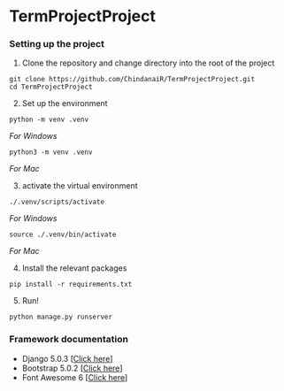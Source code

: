 # TermProjectProject

### Setting up the project
1. Clone the repository and change directory into the root of the project
```shell
git clone https://github.com/ChindanaiR/TermProjectProject.git
cd TermProjectProject
```

2. Set up the environment
```shell
python -m venv .venv
```
*For Windows*
```shell
python3 -m venv .venv
```
*For Mac*

3. activate the virtual environment
```shell
./.venv/scripts/activate
```
*For Windows*
```shell
source ./.venv/bin/activate
```
*For Mac*

4. Install the relevant packages
```shell
pip install -r requirements.txt
```

5. Run!
```shell
python manage.py runserver
```

### Framework documentation

- Django 5.0.3 [[Click here](https://docs.djangoproject.com/en/5.0/)]
- Bootstrap 5.0.2 [[Click here](https://getbootstrap.com/docs/5.0/components/navbar/)]
- Font Awesome 6 [[Click here](https://fontawesome.com/icons)]
